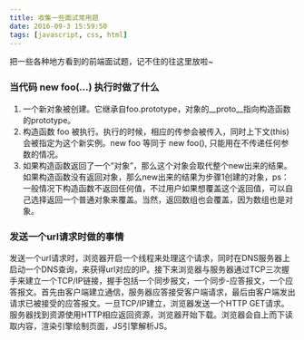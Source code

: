 ```yaml
---
title: 收集一些面试常用题
date: 2016-09-3 15:59:50
tags: [javascript, css, html]
---
```

把一些各种地方看到的前端面试题，记不住的往这里放啦~
### 当代码 new foo(...) 执行时做了什么
1. 一个新对象被创建。它继承自foo.prototype，对象的__proto__指向构造函数的prototype。
2. 构造函数 foo 被执行。执行的时候，相应的传参会被传入，同时上下文(this)会被指定为这个新实例。new foo 等同于 new foo(), 只能用在不传递任何参数的情况。
3. 如果构造函数返回了一个“对象”，那么这个对象会取代整个new出来的结果。如果构造函数没有返回对象，那么new出来的结果为步骤1创建的对象，ps：一般情况下构造函数不返回任何值，不过用户如果想覆盖这个返回值，可以自己选择返回一个普通对象来覆盖。当然，返回数组也会覆盖，因为数组也是对象。
<!--more-->
### 发送一个url请求时做的事情
发送一个url请求时，浏览器开启一个线程来处理这个请求，同时在DNS服务器上启动一个DNS查询，来获得url对应的IP。接下来浏览器与服务器通过TCP三次握手来建立一个TCP/IP链接，握手包括一个同步报文，一个同步-应答报文，一个应答报文。首先由客户端建立通信，服务器应答接受客户端请求，最后由客户端发出请求已被接受的应答报文。一旦TCP/IP建立，浏览器发送一个HTTP GET请求。服务器找到资源使用HTTP相应返回资源，浏览器开始下载。浏览器会自上而下读取内容，渲染引擎绘制页面，JS引擎解析JS。
